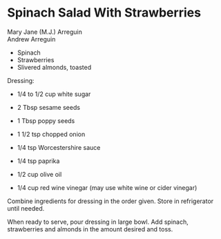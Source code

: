 # Spinach Salad With Strawberries

Mary Jane (M.J.) Arreguin<br/>
Andrew Arreguin

- Spinach
- Strawberries
- Slivered almonds, toasted

Dressing:

- 1/4 to 1/2 cup white sugar
- 2 Tbsp sesame seeds
- 1 Tbsp poppy seeds

- 1 1/2 tsp chopped onion
- 1/4 tsp Worcestershire sauce
- 1/4 tsp paprika
- 1/2 cup olive oil
- 1/4 cup red wine vinegar (may use white wine or cider vinegar)

Combine ingredients for dressing in the order given. Store in refrigerator until needed.

When ready to serve, pour dressing in large bowl. Add spinach, strawberries and almonds in the amount desired and toss.